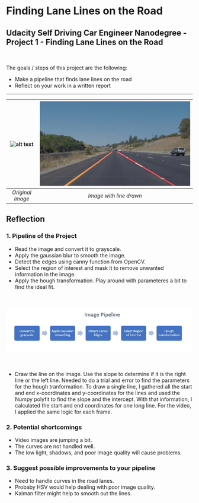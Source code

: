 # **Finding Lane Lines on the Road** 




## Udacity Self Driving Car Engineer Nanodegree - Project 1 - Finding Lane Lines on the Road

<br /> 

The goals / steps of this project are the following:
* Make a pipeline that finds lane lines on the road
* Reflect on your work in a written report


[//]: # (Image References)

[image1]: ./images/pipeline.jpg 
[image2]: ./test_images/solidYellowCurve.jpg
[image3]: ./test_images/output_solidYellowCurve.jpg

---

| ![alt text][image2] | ![alt text][image3] |
|:--:|:--:|
| *Original Image* | *Image with line drawn* |

## Reflection

### 1. Pipeline of the Project




* Read the image and convert it to grayscale.
* Apply the gaussian blur to smooth the image.
* Detect the edges using canny function from OpenCV.
* Select the region of interest and mask it to remove unwanted information in the image.
* Apply the hough transformation. Play around with parameteres a bit to find the ideal fit.  
<br /> 

![alt text][image1]

<br /> 

* Draw the line on the image. Use the slope to determine if it is the right line or the left line. Needed to do a trial and error to find the parameters for the hough tranformation. To draw a single line, I gathered all the start and end x-coordinates and y-coordinates for the lines and used the Numpy polyfit to find the slope and the intercept. With that information, I calculated the start and end coordinates for one long line. For the video, I applied the same logic for each frame. 




### 2. Potential shortcomings 


* Video images are jumping a bit.
* The curves are not handled well.
* The low light, shadows, and poor image quality will cause problems.


### 3. Suggest possible improvements to your pipeline

* Need to handle curves in the road lanes.
* Probaby HSV would help dealing with poor image quality.
* Kalman filter might help to smooth out the lines.